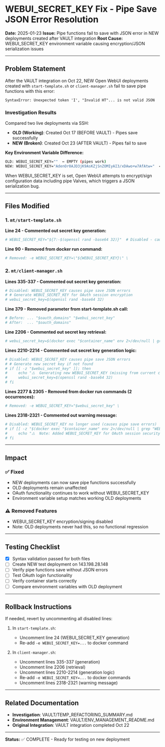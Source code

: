 # WEBUI_SECRET_KEY Fix - Pipe Save JSON Error Resolution

**Date:** 2025-01-23
**Issue:** Pipe functions fail to save with JSON error in NEW deployments created after VAULT integration
**Root Cause:** WEBUI_SECRET_KEY environment variable causing encryption/JSON serialization issues

---

## Problem Statement

After the VAULT integration on Oct 22, NEW Open WebUI deployments created with `start-template.sh` or `client-manager.sh` fail to save pipe functions with this error:

```
SyntaxError: Unexpected token 'I', "Invalid HT"... is not valid JSON
```

### Investigation Results

Compared two live deployments via SSH:
- **OLD (Working)**: Created Oct 17 (BEFORE VAULT) - Pipes save successfully
- **NEW (Broken)**: Created Oct 23 (AFTER VAULT) - Pipes fail to save

**Key Environment Variable Difference:**
```bash
OLD: WEBUI_SECRET_KEY=""  ← EMPTY (pipes work)
NEW: WEBUI_SECRET_KEY="AdenOr0AJD3jK9AsKZjSnZOMIyAI3/xDAwo+w7AfAtw="  ← SET (pipes broken)
```

When WEBUI_SECRET_KEY is set, Open WebUI attempts to encrypt/sign configuration data including pipe Valves, which triggers a JSON serialization bug.

---

## Files Modified

### 1. `mt/start-template.sh`

**Line 24 - Commented out secret key generation:**
```bash
# WEBUI_SECRET_KEY="${7:-$(openssl rand -base64 32)}"  # Disabled - causes pipe save JSON errors
```

**Line 90 - Removed from docker run command:**
```bash
# Removed: -e WEBUI_SECRET_KEY=\"${WEBUI_SECRET_KEY}\" \
```

### 2. `mt/client-manager.sh`

**Lines 335-337 - Commented out secret key generation:**
```bash
# Disabled: WEBUI_SECRET_KEY causes pipe save JSON errors
# # Generate WEBUI_SECRET_KEY for OAuth session encryption
# webui_secret_key=$(openssl rand -base64 32)
```

**Line 379 - Removed parameter from start-template.sh call:**
```bash
# Before: ... "$oauth_domains" "$webui_secret_key"
# After:  ... "$oauth_domains"
```

**Line 2206 - Commented out secret key retrieval:**
```bash
# webui_secret_key=$(docker exec "$container_name" env 2>/dev/null | grep "WEBUI_SECRET_KEY=" | cut -d'=' -f2- 2>/dev/null)
```

**Lines 2210-2214 - Commented out secret key generation logic:**
```bash
# Disabled: WEBUI_SECRET_KEY causes pipe save JSON errors
# # Generate new secret key if not found
# if [[ -z "$webui_secret_key" ]]; then
#     echo "⚠️  Generating new WEBUI_SECRET_KEY (missing from current container)"
#     webui_secret_key=$(openssl rand -base64 32)
# fi
```

**Lines 2277 & 2305 - Removed from docker run commands (2 occurrences):**
```bash
# Removed: -e WEBUI_SECRET_KEY="$webui_secret_key" \
```

**Lines 2318-2321 - Commented out warning message:**
```bash
# Disabled: WEBUI_SECRET_KEY no longer used (causes pipe save errors)
# if [[ -z "$(docker exec "$container_name" env 2>/dev/null | grep "WEBUI_SECRET_KEY=" | cut -d'=' -f2- 2>/dev/null)" ]]; then
#     echo "⚠️  Note: Added WEBUI_SECRET_KEY for OAuth session security"
# fi
```

---

## Impact

### ✅ Fixed
- NEW deployments can now save pipe functions successfully
- OLD deployments remain unaffected
- OAuth functionality continues to work without WEBUI_SECRET_KEY
- Environment variable setup matches working OLD deployments

### ⚠️ Removed Features
- WEBUI_SECRET_KEY encryption/signing disabled
- Note: OLD deployments never had this, so no functional regression

---

## Testing Checklist

- [x] Syntax validation passed for both files
- [ ] Create NEW test deployment on 143.198.28.148
- [ ] Verify pipe functions save without JSON errors
- [ ] Test OAuth login functionality
- [ ] Verify container starts correctly
- [ ] Compare environment variables with OLD deployment

---

## Rollback Instructions

If needed, revert by uncommenting all disabled lines:

1. In `start-template.sh`:
   - Uncomment line 24 (WEBUI_SECRET_KEY generation)
   - Re-add `-e WEBUI_SECRET_KEY=...` to docker command

2. In `client-manager.sh`:
   - Uncomment lines 335-337 (generation)
   - Uncomment line 2206 (retrieval)
   - Uncomment lines 2210-2214 (generation logic)
   - Re-add `-e WEBUI_SECRET_KEY=...` to docker commands
   - Uncomment lines 2318-2321 (warning message)

---

## Related Documentation

- **Investigation**: VAULT/TEMP_REFACTORING_SUMMARY.md
- **Environment Management**: VAULT/ENV_MANAGEMENT_README.md
- **Original Integration**: VAULT integration completed Oct 22

---

**Status:** ✅ COMPLETE - Ready for testing on new deployment
